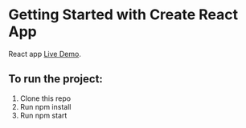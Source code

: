 # Getting Started with Create React App

React app [Live Demo](https://hyeeunmok.github.io/robotfriends-hooks/).

## To run the project:

1. Clone this repo
2. Run npm install
3. Run npm start
